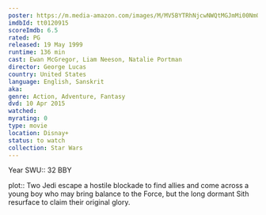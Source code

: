 ```yaml
---
poster: https://m.media-amazon.com/images/M/MV5BYTRhNjcwNWQtMGJmMi00NmQyLWE2YzItODVmMTdjNWI0ZDA2XkEyXkFqcGdeQXVyNTAyODkwOQ@@._V1_SX300.jpg 
imdbId: tt0120915 
scoreImdb: 6.5 
rated: PG
released: 19 May 1999 
runtime: 136 min 
cast: Ewan McGregor, Liam Neeson, Natalie Portman 
director: George Lucas 
country: United States
language: English, Sanskrit
aka:
genre: Action, Adventure, Fantasy 
dvd: 10 Apr 2015
watched: 
myrating: 0
type: movie
location: Disnay+
status: to watch
collection: Star Wars
---
```


Year SWU:: 32 BBY

plot:: Two Jedi escape a hostile blockade to find allies and come across a young boy who may bring balance to the Force, but the long dormant Sith resurface to claim their original glory.